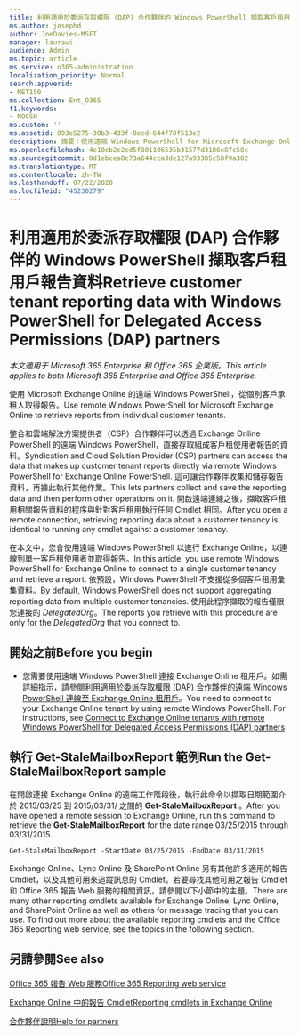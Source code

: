```yaml
---
title: 利用適用於委派存取權限 (DAP) 合作夥伴的 Windows PowerShell 擷取客戶租用戶報告資料
ms.author: josephd
author: JoeDavies-MSFT
manager: laurawi
audience: Admin
ms.topic: article
ms.service: o365-administration
localization_priority: Normal
search.appverid:
- MET150
ms.collection: Ent_O365
f1.keywords:
- NOCSH
ms.custom: ''
ms.assetid: 893e5275-30b3-433f-8ecd-644f78f513e2
description: 摘要：使用遠端 Windows PowerShell for Microsoft Exchange Online 從個別客戶租用戶擷取報告。
ms.openlocfilehash: 4e18eb2e2ed5f801106535b31577d3186e87c58c
ms.sourcegitcommit: 0d1ebcea8c73a644cca3de127a93385c58f9a302
ms.translationtype: MT
ms.contentlocale: zh-TW
ms.lasthandoff: 07/22/2020
ms.locfileid: "45230279"
---
```

# <a name="retrieve-customer-tenant-reporting-data-with-windows-powershell-for-delegated-access-permissions-dap-partners"></a><span data-ttu-id="f0536-103">利用適用於委派存取權限 (DAP) 合作夥伴的 Windows PowerShell 擷取客戶租用戶報告資料</span><span class="sxs-lookup"><span data-stu-id="f0536-103">Retrieve customer tenant reporting data with Windows PowerShell for Delegated Access Permissions (DAP) partners</span></span>

<span data-ttu-id="f0536-104">*本文適用于 Microsoft 365 Enterprise 和 Office 365 企業版。*</span><span class="sxs-lookup"><span data-stu-id="f0536-104">*This article applies to both Microsoft 365 Enterprise and Office 365 Enterprise.*</span></span>

<span data-ttu-id="f0536-105">使用 Microsoft Exchange Online 的遠端 Windows PowerShell，從個別客戶承租人取得報告。</span><span class="sxs-lookup"><span data-stu-id="f0536-105">Use remote Windows PowerShell for Microsoft Exchange Online to retrieve reports from individual customer tenants.</span></span>
  
<span data-ttu-id="f0536-106">整合和雲端解決方案提供者（CSP）合作夥伴可以透過 Exchange Online PowerShell 的遠端 Windows PowerShell，直接存取組成客戶租使用者報告的資料。</span><span class="sxs-lookup"><span data-stu-id="f0536-106">Syndication and Cloud Solution Provider (CSP) partners can access the data that makes up customer tenant reports directly via remote Windows PowerShell for Exchange Online PowerShell.</span></span> <span data-ttu-id="f0536-107">這可讓合作夥伴收集和儲存報告資料，再據此執行其他作業。</span><span class="sxs-lookup"><span data-stu-id="f0536-107">This lets partners collect and save the reporting data and then perform other operations on it.</span></span> <span data-ttu-id="f0536-108">開啟遠端連線之後，擷取客戶租用相關報告資料的程序與針對客戶租用執行任何 Cmdlet 相同。</span><span class="sxs-lookup"><span data-stu-id="f0536-108">After you open a remote connection, retrieving reporting data about a customer tenancy is identical to running any cmdlet against a customer tenancy.</span></span>
  
<span data-ttu-id="f0536-109">在本文中，您會使用遠端 Windows PowerShell 以進行 Exchange Online，以連線到單一客戶租使用者並取得報告。</span><span class="sxs-lookup"><span data-stu-id="f0536-109">In this article, you use remote Windows PowerShell for Exchange Online to connect to a single customer tenancy and retrieve a report.</span></span> <span data-ttu-id="f0536-110">依預設，Windows PowerShell 不支援從多個客戶租用彙集資料。</span><span class="sxs-lookup"><span data-stu-id="f0536-110">By default, Windows PowerShell does not support aggregating reporting data from multiple customer tenancies.</span></span> <span data-ttu-id="f0536-111">使用此程序擷取的報告僅限您連接的  _DelegatedOrg_。</span><span class="sxs-lookup"><span data-stu-id="f0536-111">The reports you retrieve with this procedure are only for the  _DelegatedOrg_ that you connect to.</span></span>
  
 
## <a name="before-you-begin"></a><span data-ttu-id="f0536-112">開始之前</span><span class="sxs-lookup"><span data-stu-id="f0536-112">Before you begin</span></span>

- <span data-ttu-id="f0536-p103">您需要使用遠端 Windows PowerShell 連接 Exchange Online 租用戶。如需詳細指示，請參閱[利用適用於委派存取權限 (DAP) 合作夥伴的遠端 Windows PowerShell 連線至 Exchange Online 租用戶](connect-to-exchange-online-tenants-with-remote-windows-powershell-for-delegated.md)。</span><span class="sxs-lookup"><span data-stu-id="f0536-p103">You need to connect to your Exchange Online tenant by using remote Windows PowerShell. For instructions, see [Connect to Exchange Online tenants with remote Windows PowerShell for Delegated Access Permissions (DAP) partners](connect-to-exchange-online-tenants-with-remote-windows-powershell-for-delegated.md)</span></span>
    
## <a name="run-the-get-stalemailboxreport-sample"></a><span data-ttu-id="f0536-115">執行 Get-StaleMailboxReport 範例</span><span class="sxs-lookup"><span data-stu-id="f0536-115">Run the Get-StaleMailboxReport sample</span></span>

<span data-ttu-id="f0536-116">在開啟連接 Exchange Online 的遠端工作階段後，執行此命令以擷取日期範圍介於 2015/03/25 到 2015/03/31/ 之間的 **Get-StaleMailboxReport** 。</span><span class="sxs-lookup"><span data-stu-id="f0536-116">After you have opened a remote session to Exchange Online, run this command to retrieve the **Get-StaleMailboxReport** for the date range 03/25/2015 through 03/31/2015.</span></span>
  
```
Get-StaleMailboxReport -StartDate 03/25/2015 -EndDate 03/31/2015
```

<span data-ttu-id="f0536-p104">Exchange Online、Lync Online 及 SharePoint Online 另有其他許多適用的報告 Cmdlet，以及其他可用來追蹤訊息的 Cmdlet。若要尋找其他可用之報告 Cmdlet 和 Office 365 報告 Web 服務的相關資訊，請參閱以下小節中的主題。</span><span class="sxs-lookup"><span data-stu-id="f0536-p104">There are many other reporting cmdlets available for Exchange Online, Lync Online, and SharePoint Online as well as others for message tracing that you can use. To find out more about the available reporting cmdlets and the Office 365 Reporting web service, see the topics in the following section.</span></span>
  
## <a name="see-also"></a><span data-ttu-id="f0536-119">另請參閱</span><span class="sxs-lookup"><span data-stu-id="f0536-119">See also</span></span>

#### 

[<span data-ttu-id="f0536-120">Office 365 報告 Web 服務</span><span class="sxs-lookup"><span data-stu-id="f0536-120">Office 365 Reporting web service</span></span>](https://go.microsoft.com/fwlink/p/?LinkId=532777)
  
[<span data-ttu-id="f0536-121">Exchange Online 中的報告 Cmdlet</span><span class="sxs-lookup"><span data-stu-id="f0536-121">Reporting cmdlets in Exchange Online</span></span>](https://go.microsoft.com/fwlink/p/?LinkId=526430)
  
[<span data-ttu-id="f0536-122">合作夥伴說明</span><span class="sxs-lookup"><span data-stu-id="f0536-122">Help for partners</span></span>](https://go.microsoft.com/fwlink/p/?LinkID=533477)

